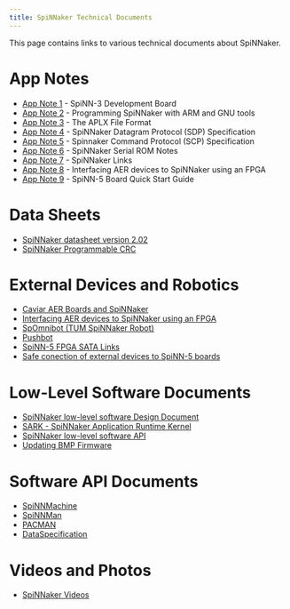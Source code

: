 ```yaml
---
title: SpiNNaker Technical Documents
---
```


This page contains links to various technical documents about SpiNNaker.


# App Notes

* [App Note 1](spinn-app-1.pdf) - SpiNN-3 Development Board
* [App Note 2](spinn-app-2.pdf) - Programming SpiNNaker with ARM and GNU tools
* [App Note 3](spinn-app-3.pdf) - The APLX File Format
* [App Note 4](spinn-app-4.pdf) - SpiNNaker Datagram Protocol (SDP) Specification
* [App Note 5](spinn-app-5.pdf) - Spinnaker Command Protocol (SCP) Specification
* [App Note 6](spinn-app-6.pdf) - SpiNNaker Serial ROM Notes
* [App Note 7](spinn-app-7.pdf) - SpiNNaker Links
* [App Note 8](spinn-app-8.pdf) - Interfacing AER devices to SpiNNaker using an FPGA
* [App Note 9](spinn-app-9.pdf) - SpiNN-5 Board Quick Start Guide

# Data Sheets

* [SpiNNaker datasheet version 2.02](SpiNN2DataShtV202.pdf)
* [SpiNNaker Programmable CRC](SpiNNaker_CRC.pdf)

# External Devices and Robotics

* [Caviar AER Boards and SpiNNaker](caviar_aer/)
* [Interfacing AER devices to SpiNNaker using an FPGA](fpga_aer/)
* [SpOmnibot (TUM SpiNNaker Robot)](spomnibot/)
* [Pushbot](push_bot/)
* [SpiNN-5 FPGA SATA Links](spin5-links.pdf)
* [Safe conection of external devices to SpiNN-5 boards](spiNN-5_fpgas.txt)

# Low-Level Software Documents

* [SpiNNaker low-level software Design Document](SpiNNsoft_designV0.01.pdf)
* [SARK - SpiNNaker Application Runtime Kernel](sarkV200.pdf)
* [SpiNNaker low-level software API](SpiNNapi_docV200.pdf)
* [Updating BMP Firmware](bmp_note.txt)

# Software API Documents

* [SpiNNMachine](https://spinnmachine.readthedocs.org)
* [SpiNNMan](https://spinnman.readthedocs.org)
* [PACMAN](https://pacman.readthedocs.org)
* [DataSpecification](https://dataspecification.readthedocs.org)

# Videos and Photos

* [SpiNNaker Videos](videos.html)
